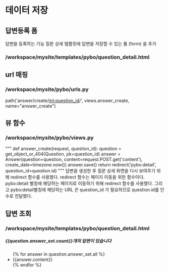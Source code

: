 # 데이터 저장

## 답변등록 폼
답변을 등록하는 기능
질문 상세 템플릿에 답변을 저장할 수 있는 폼 (form) 을 추가
 
### /workspace/mysite/templates/pybo/question_detail.html
<form action="{% url 'pybo:answer_create' question_id=question.id %}" method="post">

## url 매핑
### /workspace/mysite/pybo/urls.py
path('answer/create/<int:question_id>/', views.answer_create, name="answer_create")

## 뷰 함수
### /workspace/mysite/pybo/views.py

"""
def answer_create(request, question_id):
    question = get_object_or_404(Question, pk=question_id)
    answer = Answer(question=question, content=request.POST.get('content'), create_date=timezone.now())
    answer.save()
    return redirect('pybo:detail', question_id=question.id)
""" 
답변을 생성한 후 질문 상세 화면을 다시 보여주기 위해 redirect 함수를 사용했다. 
redirect 함수는 페이지 이동을 위한 함수이다. 
pybo:detail 별칭에 해당하는 페이지로 이동하기 위해 redirect 함수를 사용했다. 
그리고 pybo:detail별칭에 해당하는 URL 은 question_id 가 필요하므로 question.id를 인수로 전달했다.

## 답변 조회
### /workspace/mysite/templates/pybo/question_detail.html

<h5>{{question.answer_set.count}}개의 답변이 있습니다</h5>
<div>
    <ul>
        {% for answer in question.answer_set.all %}
            <li>{{answer.content}}</li>
        {% endfor %}
    </ul>
</div>
